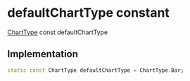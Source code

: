 


# defaultChartType constant






[ChartType](../../smeup_models_widgets_smeup_chart_model/ChartType.md) const defaultChartType
  







## Implementation

```dart
static const ChartType defaultChartType = ChartType.Bar;


```







